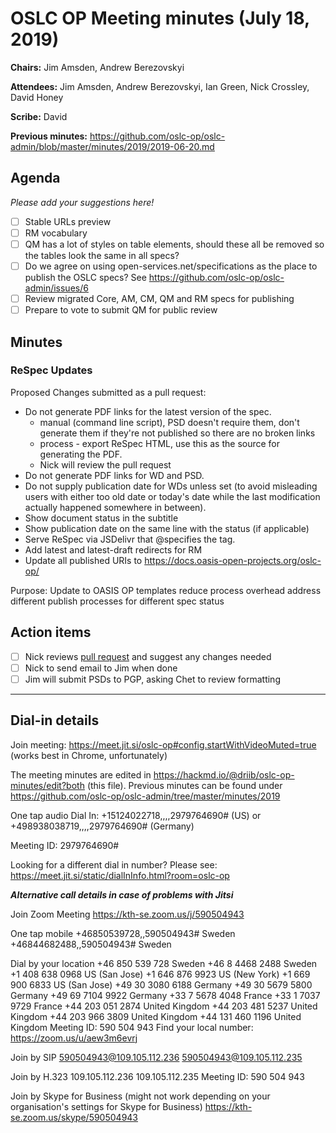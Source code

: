 # OSLC OP Meeting minutes (July 18, 2019)

**Chairs:** Jim Amsden, Andrew Berezovskyi

**Attendees:** Jim Amsden, Andrew Berezovskyi, Ian Green, Nick Crossley, David Honey

**Scribe:** David

**Previous minutes:** https://github.com/oslc-op/oslc-admin/blob/master/minutes/2019/2019-06-20.md

## Agenda

_Please add your suggestions here!_

- [ ] Stable URLs preview
- [ ] RM vocabulary
- [ ] QM has a lot of styles on table elements, should these all be removed so the tables look the same in all specs?
- [ ] Do we agree on using open-services.net/specifications as the place to publish the OSLC specs? See https://github.com/oslc-op/oslc-admin/issues/6
- [ ] Review migrated Core, AM, CM, QM and RM specs for publishing
- [ ] Prepare to vote to submit QM for public review

## Minutes

### ReSpec Updates

Proposed Changes submitted as a pull request:

* Do not generate PDF links for the latest version of the spec.
    * manual (command line script), PSD doesn't require them, don't generate them if they're not published so there are no broken links
    * process - export ReSpec HTML, use this as the source for generating the PDF.
    * Nick will review the pull request
* Do not generate PDF links for WD and PSD.
* Do not supply publication date for WDs unless set (to avoid misleading users with either too old date or today's date while the last modification actually happened somewhere in between).
* Show document status in the subtitle
* Show publication date on the same line with the status (if applicable)
* Serve ReSpec via JSDelivr that @specifies the tag.
* Add latest and latest-draft redirects for RM
* Update all published URIs to https://docs.oasis-open-projects.org/oslc-op/

Purpose:
Update to OASIS OP templates
reduce process overhead
address different publish processes for different spec status

## Action items
- [ ] Nick reviews [pull request](https://github.com/oasis-tcs/tab-respec/pull/5) and suggest any changes needed
- [ ] Nick to send email to Jim when done
- [ ] Jim will submit PSDs to PGP, asking Chet to review formatting

---

## Dial-in details

Join meeting: https://meet.jit.si/oslc-op#config.startWithVideoMuted=true (works best in Chrome, unfortunately)

The meeting minutes are edited in https://hackmd.io/@driib/oslc-op-minutes/edit?both (this file). Previous minutes can be found under https://github.com/oslc-op/oslc-admin/tree/master/minutes/2019

One tap audio Dial In: +15124022718,,,,2979764690# (US) or +498938038719,,,,2979764690# (Germany)

Meeting ID: 2979764690#

Looking for a different dial in number? Please see: https://meet.jit.si/static/dialInInfo.html?room=oslc-op

**_Alternative call details in case of problems with Jitsi_**

Join Zoom Meeting
https://kth-se.zoom.us/j/590504943

One tap mobile
+46850539728,,590504943# Sweden
+46844682488,,590504943# Sweden

Dial by your location
        +46 850 539 728 Sweden
        +46 8 4468 2488 Sweden
        +1 408 638 0968 US (San Jose)
        +1 646 876 9923 US (New York)
        +1 669 900 6833 US (San Jose)
        +49 30 3080 6188 Germany
        +49 30 5679 5800 Germany
        +49 69 7104 9922 Germany
        +33 7 5678 4048 France
        +33 1 7037 9729 France
        +44 203 051 2874 United Kingdom
        +44 203 481 5237 United Kingdom
        +44 203 966 3809 United Kingdom
        +44 131 460 1196 United Kingdom
Meeting ID: 590 504 943
Find your local number: https://zoom.us/u/aew3m6evrj

Join by SIP
590504943@109.105.112.236
590504943@109.105.112.235

Join by H.323
109.105.112.236
109.105.112.235
Meeting ID: 590 504 943

Join by Skype for Business (might not work depending on your organisation's settings for Skype for Business)
https://kth-se.zoom.us/skype/590504943
